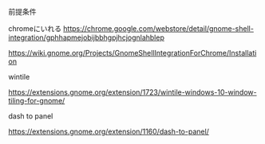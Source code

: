 前提条件

chromeにいれる
https://chrome.google.com/webstore/detail/gnome-shell-integration/gphhapmejobijbbhgpjhcjognlahblep


https://wiki.gnome.org/Projects/GnomeShellIntegrationForChrome/Installation




wintile

https://extensions.gnome.org/extension/1723/wintile-windows-10-window-tiling-for-gnome/

dash to panel

https://extensions.gnome.org/extension/1160/dash-to-panel/